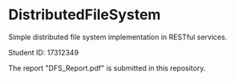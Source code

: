 # DistributedFileSystem
Simple distributed file system implementation in RESTful services.

Student ID: 17312349

The report "DFS_Report.pdf" is submitted in this repository.
